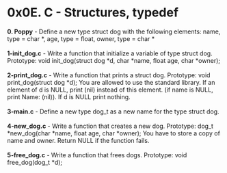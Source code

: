 # 0x0E. C - Structures, typedef<br/>
**0. Poppy** - Define a new type struct dog with the following elements: name, type = char *, age, type = float, owner, type = char *<br/><br/>
**1-init_dog.c** - Write a function that initialize a variable of type struct dog. Prototype: void init_dog(struct dog *d, char *name, float age, char *owner);<br/><br/>
**2-print_dog.c** - Write a function that prints a struct dog. Prototype: void print_dog(struct dog *d); You are allowed to use the standard library. If an element of d is NULL, print (nil) instead of this element. (if name is NULL, print Name: (nil)). If d is NULL print nothing.<br/><br/>
**3-main.c** - Define a new type dog_t as a new name for the type struct dog.<br/><br/>
**4-new_dog.c** - Write a function that creates a new dog. Prototype: dog_t *new_dog(char *name, float age, char *owner); You have to store a copy of name and owner. Return NULL if the function fails.<br/><br/>
**5-free_dog.c** - Write a function that frees dogs. Prototype: void free_dog(dog_t *d);<br/><br/>

